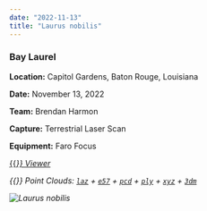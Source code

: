 ```yaml
---
date: "2022-11-13"
title: "Laurus nobilis"
---
```


### Bay Laurel

**Location:** Capitol Gardens, Baton Rouge, Louisiana

**Date:** November 13, 2022

**Team:** Brendan Harmon

**Capture:** Terrestrial Laser Scan

**Equipment:** Faro Focus

[{{<i class="fas fa-braille">}} Viewer](https://xyz.cct.lsu.edu/data/cloud-forest/laurus-nobilis-01/laurus-nobilis-01.html "Laurus nobilis viewer")

{{<i class="ms ms-database">}} Point Clouds:
[``laz``](https://xyz.cct.lsu.edu/data/cloud-forest/laurus-nobilis-01/laurus-nobilis-01.laz "Laurus nobilis LAZ")
+ 
[``e57``](https://xyz.cct.lsu.edu/data/cloud-forest/laurus-nobilis-01/laurus-nobilis-01.e57 "Laurus nobilis E57")
+ 
[``pcd``](https://xyz.cct.lsu.edu/data/cloud-forest/laurus-nobilis-01/laurus-nobilis-01.pcd "Laurus nobilis PCD")
+
[``ply``](https://xyz.cct.lsu.edu/data/cloud-forest/laurus-nobilis-01/laurus-nobilis-01.ply "Laurus nobilis PLY")
+
[``xyz``](https://xyz.cct.lsu.edu/data/cloud-forest/laurus-nobilis-01/laurus-nobilis-01.xyz "Laurus nobilis XYZ")
+ 
[``3dm``](https://xyz.cct.lsu.edu/data/cloud-forest/laurus-nobilis-01/laurus-nobilis-01.3dm "Laurus nobilis 3DM")

![Laurus nobilis](../laurus-nobilis-01.webp)